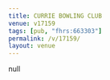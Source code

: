 ```yaml
---
title: CURRIE BOWLING CLUB
venue: v17159
tags: [pub, "fhrs:663303"]
permalink: /v/17159/
layout: venue
---
```

null